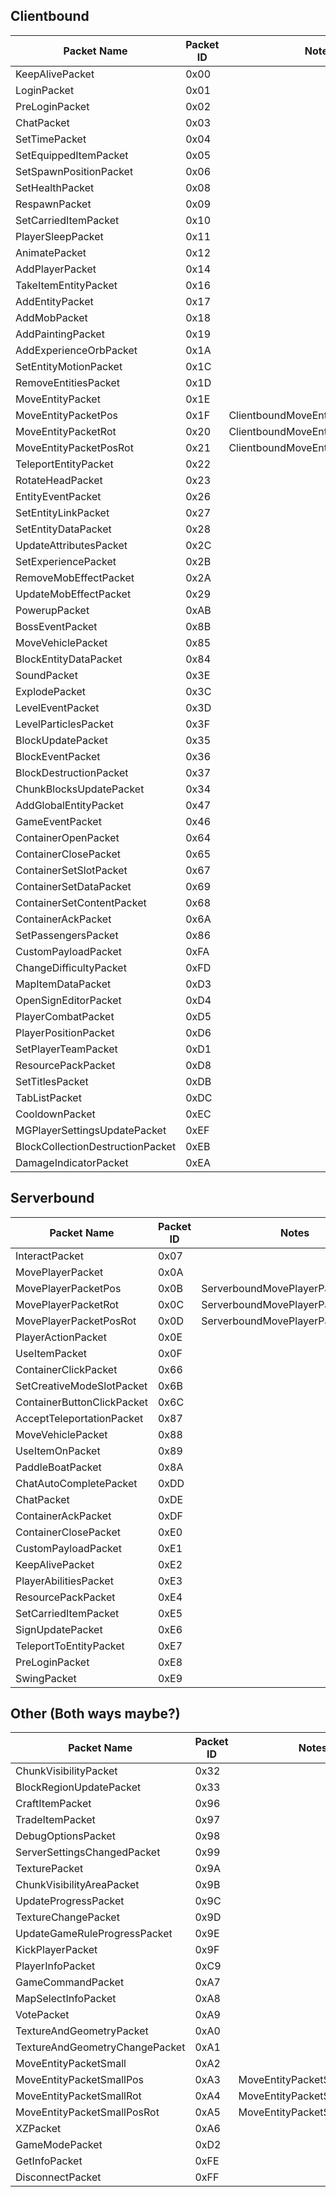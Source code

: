## Clientbound
| Packet Name                        | Packet ID | Notes                              |
| ---------------------------------- | ---------- | ---------------------------------- |
| KeepAlivePacket                    | 0x00       |                                    |
| LoginPacket                        | 0x01       |                                    |
| PreLoginPacket                     | 0x02       |                                    |
| ChatPacket                         | 0x03       |                                    |
| SetTimePacket                      | 0x04       |                                    |
| SetEquippedItemPacket              | 0x05       |                                    |
| SetSpawnPositionPacket             | 0x06       |                                    |
| SetHealthPacket                    | 0x08       |                                    |
| RespawnPacket                      | 0x09       |                                    |
| SetCarriedItemPacket               | 0x10       |                                    |
| PlayerSleepPacket                  | 0x11       |                                    |
| AnimatePacket                      | 0x12       |                                    |
| AddPlayerPacket                    | 0x14       |                                    |
| TakeItemEntityPacket               | 0x16       |                                    |
| AddEntityPacket                    | 0x17       |                                    |
| AddMobPacket                       | 0x18       |                                    |
| AddPaintingPacket                  | 0x19       |                                    |
| AddExperienceOrbPacket             | 0x1A       |                                    |
| SetEntityMotionPacket              | 0x1C       |                                    |
| RemoveEntitiesPacket               | 0x1D       |                                    |
| MoveEntityPacket                   | 0x1E       |                                    |
| MoveEntityPacketPos                | 0x1F       | ClientboundMoveEntityPacket::Pos   |
| MoveEntityPacketRot                | 0x20       | ClientboundMoveEntityPacket::Rot   |
| MoveEntityPacketPosRot             | 0x21       | ClientboundMoveEntityPacket::PosRot|
| TeleportEntityPacket               | 0x22       |                                    |
| RotateHeadPacket                   | 0x23       |                                    |
| EntityEventPacket                  | 0x26       |                                    |
| SetEntityLinkPacket                | 0x27       |                                    |
| SetEntityDataPacket                | 0x28       |                                    |
| UpdateAttributesPacket             | 0x2C       |                                    |
| SetExperiencePacket                | 0x2B       |                                    |
| RemoveMobEffectPacket              | 0x2A       |                                    |
| UpdateMobEffectPacket              | 0x29       |                                    |
| PowerupPacket                      | 0xAB       |                                    |
| BossEventPacket                    | 0x8B       |                                    |
| MoveVehiclePacket                  | 0x85       |                                    |
| BlockEntityDataPacket              | 0x84       |                                    |
| SoundPacket                        | 0x3E       |                                    |
| ExplodePacket                      | 0x3C       |                                    |
| LevelEventPacket                   | 0x3D       |                                    |
| LevelParticlesPacket               | 0x3F       |                                    |
| BlockUpdatePacket                  | 0x35       |                                    |
| BlockEventPacket                   | 0x36       |                                    |
| BlockDestructionPacket             | 0x37       |                                    |
| ChunkBlocksUpdatePacket            | 0x34       |                                    |
| AddGlobalEntityPacket              | 0x47       |                                    |
| GameEventPacket                    | 0x46       |                                    |
| ContainerOpenPacket                | 0x64       |                                    |
| ContainerClosePacket               | 0x65       |                                    |
| ContainerSetSlotPacket             | 0x67       |                                    |
| ContainerSetDataPacket             | 0x69       |                                    |
| ContainerSetContentPacket          | 0x68       |                                    |
| ContainerAckPacket                 | 0x6A       |                                    |
| SetPassengersPacket                | 0x86       |                                    |
| CustomPayloadPacket                | 0xFA       |                                    |
| ChangeDifficultyPacket             | 0xFD       |                                    |
| MapItemDataPacket                  | 0xD3       |                                    |
| OpenSignEditorPacket               | 0xD4       |                                    |
| PlayerCombatPacket                 | 0xD5       |                                    |
| PlayerPositionPacket               | 0xD6       |                                    |
| SetPlayerTeamPacket                | 0xD1       |                                    |
| ResourcePackPacket                 | 0xD8       |                                    |
| SetTitlesPacket                    | 0xDB       |                                    |
| TabListPacket                      | 0xDC       |                                    |
| CooldownPacket                     | 0xEC       |                                    |
| MGPlayerSettingsUpdatePacket       | 0xEF       |                                    |
| BlockCollectionDestructionPacket   | 0xEB       |                                    |
| DamageIndicatorPacket              | 0xEA       |                                    |

<!--
AcceptTeleportationPacket 0x87
ChatAutoCompletePacket 0xDD
ChatPacket 0xDE
ClientCommandPacket 0xCD
ContainerAckPacket 0xDF
ContainerButtonClickPacket 0x6C
ContainerClickPacket 0x66
ContainerClosePacket 0xE0
CustomPayloadPacket 0xE1
InteractPacket 0x07
KeepAlivePacket 0xE2
MovePlayerPacketPos 0x0B
MovePlayerPacketPosRot 0x0D
MovePlayerPacketRot 0x0C
MovePlayerPacket 0x0A
MoveVehiclePacket 0x88
PaddleBoatPacket 0x8A
PlayerAbilitiesPacket 0xE3
PlayerActionPacket 0x0E
PlayerCommandPacket 0x13
PlayerInputPacket 0x1B
PreLoginPacket 0xE8
ResourcePackPacket 0xE4
SetCarriedItemPacket 0xE5
SetCreativeModeSlotPacket 0x6B
SignUpdatePacket 0xE6
SwingPacket 0xE9
TeleportToEntityPacket 0xE7
UseItemOnPacket 0x89
UseItemPacket 0x0F
-->

## Serverbound
| Packet Name                | Packet ID | Notes |
|----------------------------|------|-------|
| InteractPacket             | 0x07 |       |
| MovePlayerPacket           | 0x0A |       |
| MovePlayerPacketPos        | 0x0B | ServerboundMovePlayerPacket::Pos      |
| MovePlayerPacketRot        | 0x0C | ServerboundMovePlayerPacket::Rot      |
| MovePlayerPacketPosRot     | 0x0D | ServerboundMovePlayerPacket::PosRot   |
| PlayerActionPacket         | 0x0E |       |
| UseItemPacket              | 0x0F |       |
| ContainerClickPacket       | 0x66 |       |
| SetCreativeModeSlotPacket  | 0x6B |       |
| ContainerButtonClickPacket | 0x6C |       |
| AcceptTeleportationPacket  | 0x87 |       |
| MoveVehiclePacket          | 0x88 |       |
| UseItemOnPacket            | 0x89 |       |
| PaddleBoatPacket           | 0x8A |       |
| ChatAutoCompletePacket     | 0xDD |       |
| ChatPacket                 | 0xDE |       |
| ContainerAckPacket         | 0xDF |       |
| ContainerClosePacket       | 0xE0 |       |
| CustomPayloadPacket        | 0xE1 |       |
| KeepAlivePacket            | 0xE2 |       |
| PlayerAbilitiesPacket      | 0xE3 |       |
| ResourcePackPacket         | 0xE4 |       |
| SetCarriedItemPacket       | 0xE5 |       |
| SignUpdatePacket           | 0xE6 |       |
| TeleportToEntityPacket     | 0xE7 |       |
| PreLoginPacket             | 0xE8 |       |
| SwingPacket                | 0xE9 |       |

<!--
for packets that don't start with either Clientbound or Serverbound
-->
## Other (Both ways maybe?)
| Packet Name                   | Packet ID | Notes |
|-------------------------------|-----------|-------|
| ChunkVisibilityPacket         | 0x32      |       |
| BlockRegionUpdatePacket        | 0x33      |       |
| CraftItemPacket                | 0x96      |       |
| TradeItemPacket                | 0x97      |       |
| DebugOptionsPacket             | 0x98      |       |
| ServerSettingsChangedPacket    | 0x99      |       |
| TexturePacket                  | 0x9A      |       |
| ChunkVisibilityAreaPacket      | 0x9B      |       |
| UpdateProgressPacket           | 0x9C      |       |
| TextureChangePacket            | 0x9D      |       |
| UpdateGameRuleProgressPacket   | 0x9E      |       |
| KickPlayerPacket               | 0x9F      |       |
| PlayerInfoPacket               | 0xC9      |       |
| GameCommandPacket              | 0xA7      |       |
| MapSelectInfoPacket            | 0xA8      |       |
| VotePacket                     | 0xA9      |       |
| TextureAndGeometryPacket       | 0xA0      |       |
| TextureAndGeometryChangePacket | 0xA1      |       |
| MoveEntityPacketSmall          | 0xA2      |       |
| MoveEntityPacketSmallPos       | 0xA3      | MoveEntityPacketSmall::Pos      |
| MoveEntityPacketSmallRot       | 0xA4      | MoveEntityPacketSmall::Rot      |
| MoveEntityPacketSmallPosRot    | 0xA5      | MoveEntityPacketSmall::PosRot      |
| XZPacket                       | 0xA6      |       |
| GameModePacket                 | 0xD2      |       |
| GetInfoPacket                  | 0xFE      |       |
| DisconnectPacket               | 0xFF      |       |










